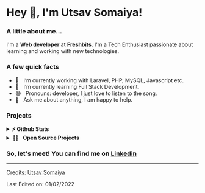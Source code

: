 <h1> Hey 👋, I'm Utsav Somaiya!</h1>
</h1>

### A little about me...
I'm a **Web developer** at **[Freshbits](https://github.com/freshbitsweb)**. I'm a Tech Enthusiast passionate about learning and working with new technologies.<br/>

### A few quick facts
- 🔭 &nbsp; I’m currently working with Laravel,
PHP, MySQL, Javascript etc.
- 🌱 &nbsp; I’m currently learning Full Stack Development.
- 😄 &nbsp; Pronouns: developer, I just love to listen to the song.
- 💬 &nbsp; Ask me about anything, I am happy to help.

### Projects
<details>	
  <summary><b>⚡ Github Stats</b></summary>
</details>

<details>
  <summary><b>👩‍💻 &nbsp; Open Source Projects</b></summary>
</details>

### So, let's meet!                                                                                                                                               You can find me on [Linkedin](https://www.linkedin.com/in/utsavsomaiya)
-----
Credits: [Utsav Somaiya](https://github.com/UtsavSomaiya)

Last Edited on: 01/02/2022
